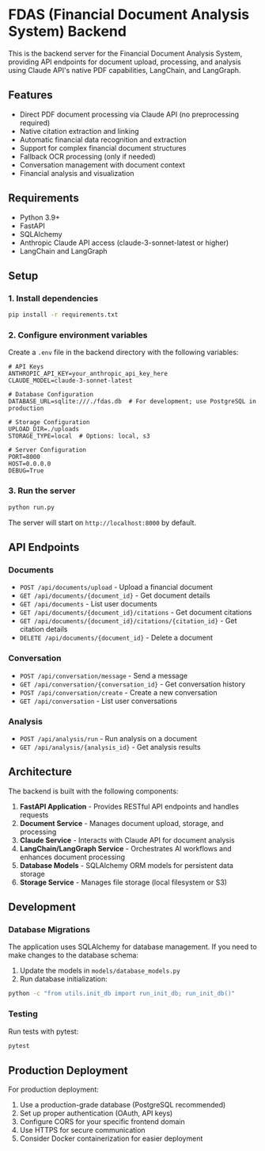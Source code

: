 # FDAS (Financial Document Analysis System) Backend

This is the backend server for the Financial Document Analysis System, providing API endpoints for document upload, processing, and analysis using Claude API's native PDF capabilities, LangChain, and LangGraph.

## Features

- Direct PDF document processing via Claude API (no preprocessing required)
- Native citation extraction and linking
- Automatic financial data recognition and extraction
- Support for complex financial document structures
- Fallback OCR processing (only if needed)
- Conversation management with document context
- Financial analysis and visualization

## Requirements

- Python 3.9+
- FastAPI
- SQLAlchemy
- Anthropic Claude API access (claude-3-sonnet-latest or higher)
- LangChain and LangGraph

## Setup

### 1. Install dependencies

```bash
pip install -r requirements.txt
```

### 2. Configure environment variables

Create a `.env` file in the backend directory with the following variables:

```
# API Keys
ANTHROPIC_API_KEY=your_anthropic_api_key_here
CLAUDE_MODEL=claude-3-sonnet-latest

# Database Configuration
DATABASE_URL=sqlite:///./fdas.db  # For development; use PostgreSQL in production

# Storage Configuration
UPLOAD_DIR=./uploads
STORAGE_TYPE=local  # Options: local, s3

# Server Configuration
PORT=8000
HOST=0.0.0.0
DEBUG=True
```

### 3. Run the server

```bash
python run.py
```

The server will start on `http://localhost:8000` by default.

## API Endpoints

### Documents

- `POST /api/documents/upload` - Upload a financial document
- `GET /api/documents/{document_id}` - Get document details
- `GET /api/documents` - List user documents
- `GET /api/documents/{document_id}/citations` - Get document citations
- `GET /api/documents/{document_id}/citations/{citation_id}` - Get citation details
- `DELETE /api/documents/{document_id}` - Delete a document

### Conversation

- `POST /api/conversation/message` - Send a message
- `GET /api/conversation/{conversation_id}` - Get conversation history
- `POST /api/conversation/create` - Create a new conversation
- `GET /api/conversation` - List user conversations

### Analysis

- `POST /api/analysis/run` - Run analysis on a document
- `GET /api/analysis/{analysis_id}` - Get analysis results

## Architecture

The backend is built with the following components:

1. **FastAPI Application** - Provides RESTful API endpoints and handles requests
2. **Document Service** - Manages document upload, storage, and processing
3. **Claude Service** - Interacts with Claude API for document analysis
4. **LangChain/LangGraph Service** - Orchestrates AI workflows and enhances document processing
5. **Database Models** - SQLAlchemy ORM models for persistent data storage
6. **Storage Service** - Manages file storage (local filesystem or S3)

## Development

### Database Migrations

The application uses SQLAlchemy for database management. If you need to make changes to the database schema:

1. Update the models in `models/database_models.py`
2. Run database initialization:

```bash
python -c "from utils.init_db import run_init_db; run_init_db()"
```

### Testing

Run tests with pytest:

```bash
pytest
```

## Production Deployment

For production deployment:

1. Use a production-grade database (PostgreSQL recommended)
2. Set up proper authentication (OAuth, API keys)
3. Configure CORS for your specific frontend domain
4. Use HTTPS for secure communication
5. Consider Docker containerization for easier deployment